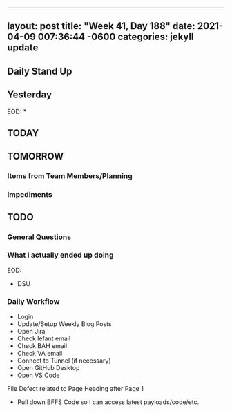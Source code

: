 
---
layout: post
title:  "Week 41, Day 188"
date:   2021-04-09 007:36:44 -0600
categories: jekyll update
---

## Daily Stand Up
## Yesterday
EOD: 
* 

## TODAY

## TOMORROW

### Items from Team Members/Planning

### Impediments

## TODO

### General Questions  

### What I actually ended up doing
EOD:
* DSU

### Daily Workflow
* Login
* Update/Setup Weekly Blog Posts
* Open Jira
* Check lefant email
* Check BAH email
* Check VA email
* Connect to Tunnel (if necessary)
* Open GitHub Desktop
* Open VS Code

File Defect related to Page Heading after Page 1
* Pull down BFFS Code so I can access latest payloads/code/etc.